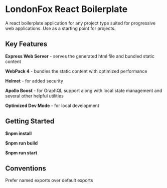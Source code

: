 # LondonFox React Boilerplate

A react boilerplate application for any project type suited for progressive web applications.  Use as a starting point for projects.

## Key Features

**Express Web Server** - serves the generated html file and bundled static content

**WebPack 4** - bundles the static content with optimized performance

**Helmet** - for added security

**Apollo Boost** - for GraphQL support along with local state management and several other helpful utilities

**Optimized Dev Mode** - for local development

## Getting Started

**$npm install**

**$npm run build**

**$npm run start**


## Conventions

Prefer named exports over default exports
